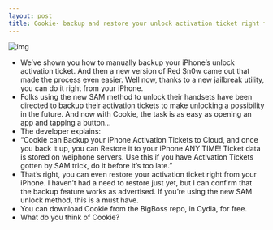 ```yaml
---
layout: post
title: Cookie- backup and restore your unlock activation ticket right from your iPhone
---
```

![img](http://media.idownloadblog.com/wp-content/uploads/2012/04/Cookie-ss.jpg)
* We’ve shown you how to manually backup your iPhone’s unlock activation ticket. And then a new version of Red Sn0w came out that made the process even easier. Well now, thanks to a new jailbreak utility, you can do it right from your iPhone.
* Folks using the new SAM method to unlock their handsets have been directed to backup their activation tickets to make unlocking a possibility in the future. And now with Cookie, the task is as easy as opening an app and tapping a button…
* The developer explains:
* “Cookie can Backup your iPhone Activation Tickets to Cloud, and once you back it up, you can Restore it to your iPhone ANY TIME! Ticket data is stored on weiphone servers. Use this if you have Activation Tickets gotten by SAM trick, do it before it’s too late.”
* That’s right, you can even restore your activation ticket right from your iPhone. I haven’t had a need to restore just yet, but I can confirm that the backup feature works as advertised. If you’re using the new SAM unlock method, this is a must have.
* You can download Cookie from the BigBoss repo, in Cydia, for free.
* What do you think of Cookie?

